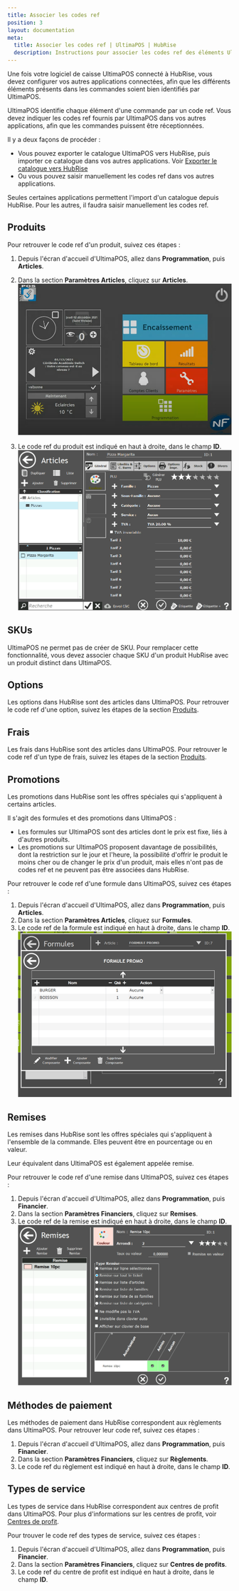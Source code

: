 ```yaml
---
title: Associer les codes ref
position: 3
layout: documentation
meta:
  title: Associer les codes ref | UltimaPOS | HubRise
  description: Instructions pour associer les codes ref des éléments UltimaPOS avec d'autres applications connectées à HubRise pour la synchronisation des données.
---
```


Une fois votre logiciel de caisse UltimaPOS connecté à HubRise, vous devez configurer vos autres applications connectées, afin que les différents éléments présents dans les commandes soient bien identifiés par UltimaPOS.

UltimaPOS identifie chaque élément d'une commande par un code ref. Vous devez indiquer les codes ref fournis par UltimaPOS dans vos autres applications, afin que les commandes puissent être réceptionnées.

Il y a deux façons de procéder :

- Vous pouvez exporter le catalogue UltimaPOS vers HubRise, puis importer ce catalogue dans vos autres applications. Voir [Exporter le catalogue vers HubRise](menu)
- Ou vous pouvez saisir manuellement les codes ref dans vos autres applications.

Seules certaines applications permettent l'import d'un catalogue depuis HubRise. Pour les autres, il faudra saisir manuellement les codes ref.

## Produits

Pour retrouver le code ref d'un produit, suivez ces étapes :

1. Depuis l'écran d'accueil d'UltimaPOS, allez dans **Programmation**, puis **Articles**.
2. Dans la section **Paramètres Articles**, cliquez sur **Articles**.
   ![Connexion à HubRise - Accueil UltimaPOS](./images/001-ultimapos-accueil.png)

3. Le code ref du produit est indiqué en haut à droite, dans le champ **ID**.
   ![Associer les codes ref - Articles](./images/005-ultimapos-articles-article.png)

## SKUs

UltimaPOS ne permet pas de créer de SKU. Pour remplacer cette fonctionnalité, vous devez associer chaque SKU d'un produit HubRise avec un produit distinct dans UltimaPOS.

## Options

Les options dans HubRise sont des articles dans UltimaPOS.
Pour retrouver le code ref d'une option, suivez les étapes de la section [Produits](#produits).

## Frais

Les frais dans HubRise sont des articles dans UltimaPOS.
Pour retrouver le code ref d'un type de frais, suivez les étapes de la section [Produits](#produits).

## Promotions

Les promotions dans HubRise sont les offres spéciales qui s'appliquent à certains articles.

Il s'agit des formules et des promotions dans UltimaPOS :

- Les formules sur UltimaPOS sont des articles dont le prix est fixe, liés à d'autres produits.
- Les promotions sur UltimaPOS proposent davantage de possibilités, dont la restriction sur le jour et l'heure, la possibilité d'offrir le produit le moins cher ou de changer le prix d'un produit, mais elles n'ont pas de codes ref et ne peuvent pas être associées dans HubRise.

Pour retrouver le code ref d'une formule dans UltimaPOS, suivez ces étapes :

1. Depuis l'écran d'accueil d'UltimaPOS, allez dans **Programmation**, puis **Articles**.
2. Dans la section **Paramètres Articles**, cliquez sur **Formules**.
3. Le code ref de la formule est indiqué en haut à droite, dans le champ **ID**.
   ![Associer les codes ref - Formules](./images/008-ultimapos-formules.png)

## Remises

Les remises dans HubRise sont les offres spéciales qui s'appliquent à l'ensemble de la commande. Elles peuvent être en pourcentage ou en valeur.

Leur équivalent dans UltimaPOS est également appelée remise.

Pour retrouver le code ref d'une remise dans UltimaPOS, suivez ces étapes :

1. Depuis l'écran d'accueil d'UltimaPOS, allez dans **Programmation**, puis **Financier**.
2. Dans la section **Paramètres Financiers**, cliquez sur **Remises**.
3. Le code ref de la remise est indiqué en haut à droite, dans le champ **ID**.
   ![Associer les codes ref - Remises](./images/007-ultimapos-remise.png)

## Méthodes de paiement

Les méthodes de paiement dans HubRise correspondent aux règlements dans UltimaPOS. Pour retrouver leur code ref, suivez ces étapes :

1. Depuis l'écran d'accueil d'UltimaPOS, allez dans **Programmation**, puis **Financier**.
2. Dans la section **Paramètres Financiers**, cliquez sur **Règlements**.
3. Le code ref du règlement est indiqué en haut à droite, dans le champ **ID**.

## Types de service

Les types de service dans HubRise correspondent aux centres de profit dans UltimaPOS. Pour plus d'informations sur les centres de profit, voir [Centres de profit](plateformes-livraison-repas#centres-de-profit).

Pour trouver le code ref des types de service, suivez ces étapes :

1. Depuis l'écran d'accueil d'UltimaPOS, allez dans **Programmation**, puis **Financier**.
2. Dans la section **Paramètres Financiers**, cliquez sur **Centres de profits**.
3. Le code ref du centre de profit est indiqué en haut à droite, dans le champ **ID**.
